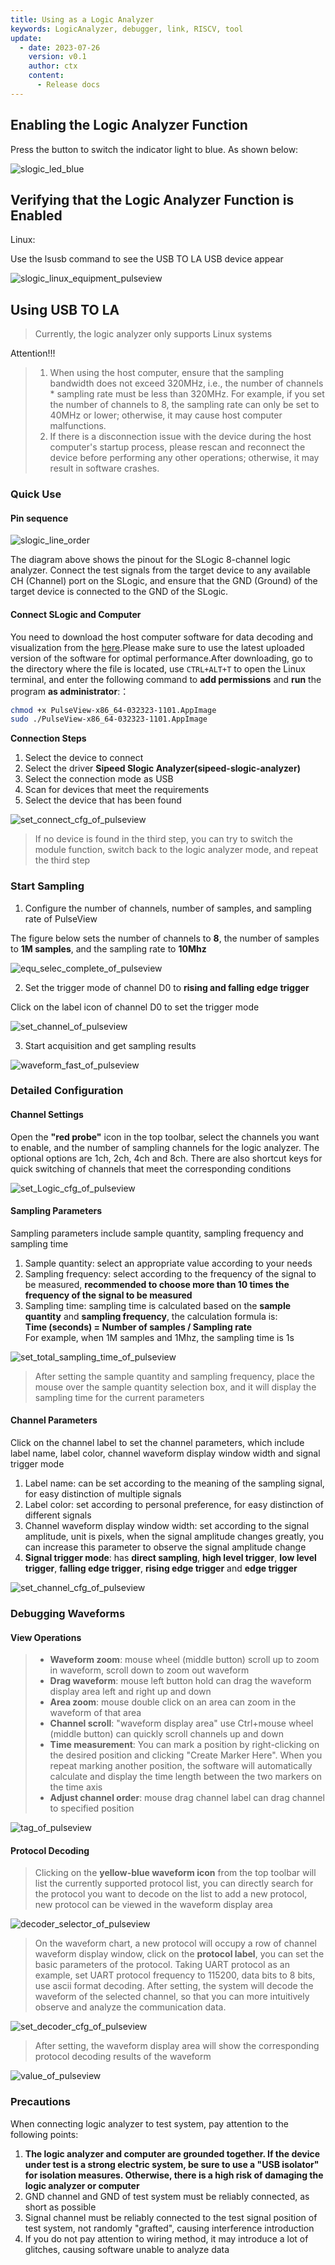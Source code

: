 ```yaml
---
title: Using as a Logic Analyzer
keywords: LogicAnalyzer, debugger, link, RISCV, tool
update:
  - date: 2023-07-26
    version: v0.1
    author: ctx
    content:
      - Release docs
---
```


## Enabling the Logic Analyzer Function

Press the button to switch the indicator light to blue. As shown below:

![slogic_led_blue](./../../../zh/logic_analyzer/combo8/assets/use_logic_function/slogic_led_blue.png)

## Verifying that the Logic Analyzer Function is Enabled

Linux:

Use the lsusb command to see the USB TO LA USB device appear

![slogic_linux_equipment_pulseview](./../../../zh/logic_analyzer/combo8/assets/use_logic_function/slogic_linux_equipment_pulseview.png)

## Using USB TO LA

> Currently, the logic analyzer only supports Linux systems

Attention!!!

> 1. When using the host computer, ensure that the sampling bandwidth does not exceed 320MHz, i.e., the number of channels * sampling rate must be less than 320MHz. For example, if you set the number of channels to 8, the sampling rate can only be set to 40MHz or lower; otherwise, it may cause host computer malfunctions.
> 2. If there is a disconnection issue with the device during the host computer's startup process, please rescan and reconnect the device before performing any other operations; otherwise, it may result in software crashes.

### Quick Use

#### Pin sequence

![slogic_line_order](./../../../zh/logic_analyzer/combo8/assets/use_logic_function/slogic_line_order.png)

The diagram above shows the pinout for the SLogic 8-channel logic analyzer. Connect the test signals from the target device to any available CH (Channel) port on the SLogic, and ensure that the GND (Ground) of the target device is connected to the GND of the SLogic.

#### Connect SLogic and Computer

You need to download the host computer software for data decoding and visualization from the [here](https://dl.sipeed.com/shareURL/SLogic/SLogic_combo_8/4_application/PulseView).Please make sure to use the latest uploaded version of the software for optimal performance.After downloading, go to the directory where the file is located, use `CTRL+ALT+T` to open the Linux terminal, and enter the following command to **add permissions** and **run** the program **as administrator**:：

```bash
chmod +x PulseView-x86_64-032323-1101.AppImage
sudo ./PulseView-x86_64-032323-1101.AppImage
```
**Connection Steps**
1.  Select the device to connect
2.  Select the driver **Sipeed Slogic Analyzer(sipeed-slogic-analyzer)**
3.  Select the connection mode as USB
4.  Scan for devices that meet the requirements
5.  Select the device that has been found

![set_connect_cfg_of_pulseview](./../../../zh/logic_analyzer/combo8/assets/use_logic_function/set_connect_cfg_of_pulseview.png)

> If no device is found in the third step, you can try to switch the module function, switch back to the logic analyzer mode, and repeat the third step

### Start Sampling

1. Configure the number of channels, number of samples, and sampling rate of PulseView

The figure below sets the number of channels to **8**, the number of samples to **1M samples**, and the sampling rate to **10Mhz**

![equ_selec_complete_of_pulseview](./../../../zh/logic_analyzer/combo8/assets/use_logic_function/equ_selec_complete_of_pulseview.png)

2. Set the trigger mode of channel D0 to **rising and falling edge trigger**

Click on the label icon of channel D0 to set the trigger mode

![set_channel_of_pulseview](./../../../zh/logic_analyzer/combo8/assets/use_logic_function/set_channel_of_pulseview.png)

3. Start acquisition and get sampling results

![waveform_fast_of_pulseview](./../../../zh/logic_analyzer/combo8/assets/use_logic_function/waveform_fast_of_pulseview.png)

### Detailed Configuration

#### Channel Settings

Open the **"red probe"** icon in the top toolbar, select the channels you want to enable, and the number of sampling channels for the logic analyzer. The optional options are 1ch, 2ch, 4ch and 8ch. There are also shortcut keys for quick switching of channels that meet the corresponding conditions

![set_Logic_cfg_of_pulseview](./../../../zh/logic_analyzer/combo8/assets/use_logic_function/set_Logic_cfg_of_pulseview.png)

#### Sampling Parameters

Sampling parameters include sample quantity, sampling frequency and sampling time

1.  Sample quantity: select an appropriate value according to your needs
2.  Sampling frequency: select according to the frequency of the signal to be measured, **recommended to choose more than 10 times the frequency of the signal to be measured**
3.  Sampling time: sampling time is calculated based on the **sample quantity** and **sampling frequency**, the calculation formula is:</br>**Time (seconds) = Number of samples / Sampling rate**</br>For example, when 1M samples and 1Mhz, the sampling time is 1s

![set_total_sampling_time_of_pulseview](./../../../zh/logic_analyzer/combo8/assets/use_logic_function/set_total_sampling_time_of_pulseview.png)

> After setting the sample quantity and sampling frequency, place the mouse over the sample quantity selection box, and it will display the sampling time for the current parameters

#### Channel Parameters

Click on the channel label to set the channel parameters, which include label name, label color, channel waveform display window width and signal trigger mode

1. Label name: can be set according to the meaning of the sampling signal, for easy distinction of multiple signals
2. Label color: set according to personal preference, for easy distinction of different signals
3. Channel waveform display window width: set according to the signal amplitude, unit is pixels, when the signal amplitude changes greatly, you can increase this parameter to observe the signal amplitude change
4. **Signal trigger mode**: has **direct sampling**, **high level trigger**, **low level trigger**, **falling edge trigger**, **rising edge trigger** and **edge trigger**

![set_channel_cfg_of_pulseview](./../../../zh/logic_analyzer/combo8/assets/use_logic_function/set_channel_cfg_of_pulseview.png)

### Debugging Waveforms

#### View Operations

> -   **Waveform zoom**: mouse wheel (middle button) scroll up to zoom in waveform, scroll down to zoom out waveform
> -   **Drag waveform**: mouse left button hold can drag the waveform display area left and right up and down
> -   **Area zoom**: mouse double click on an area can zoom in the waveform of that area
> -   **Channel scroll**: "waveform display area" use Ctrl+mouse wheel (middle button) can quickly scroll channels up and down
> -   **Time measurement**: You can mark a position by right-clicking on the desired position and clicking "Create Marker Here". When you repeat marking another position, the software will automatically calculate and display the time length between the two markers on the time axis
> -   **Adjust channel order**: mouse drag channel label can drag channel to specified position

![tag_of_pulseview](./../../../zh/logic_analyzer/combo8/assets/use_logic_function/tag_of_pulseview.png)

#### Protocol Decoding

> Clicking on the **yellow-blue waveform icon** from the top toolbar will list the currently supported protocol list, you can directly search for the protocol you want to decode on the list to add a new protocol, new protocol can be viewed in the waveform display area

![decoder_selector_of_pulseview](./../../../zh/logic_analyzer/combo8/assets/use_logic_function/decoder_selector_of_pulseview.png)

> On the waveform chart, a new protocol will occupy a row of channel waveform display window, click on the **protocol label**, you can set the basic parameters of the protocol. Taking UART protocol as an example, set UART protocol frequency to 115200, data bits to 8 bits, use ascii format decoding. After setting, the system will decode the waveform of the selected channel, so that you can more intuitively observe and analyze the communication data.

![set_decoder_cfg_of_pulseview](./../../../zh/logic_analyzer/combo8/assets/use_logic_function/set_decoder_cfg_of_pulseview.png)

> After setting, the waveform display area will show the corresponding protocol decoding results of the waveform

![value_of_pulseview](./../../../zh/logic_analyzer/combo8/assets/use_logic_function/value_of_pulseview.png)

### Precautions

When connecting logic analyzer to test system, pay attention to the following points:

1. **The logic analyzer and computer are grounded together. If the device under test is a strong electric system, be sure to use a "USB isolator" for isolation measures. Otherwise, there is a high risk of damaging the logic analyzer or computer**
2. GND channel and GND of test system must be reliably connected, as short as possible
3. Signal channel must be reliably connected to the test signal position of test system, not randomly "grafted", causing interference introduction
4. If you do not pay attention to wiring method, it may introduce a lot of glitches, causing software unable to analyze data